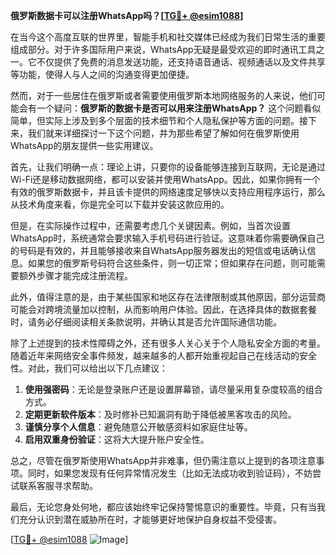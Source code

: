 **俄罗斯数据卡可以注册WhatsApp吗？[[TG💪+ @esim1088](https://t.me/s/esim1088)]**

在当今这个高度互联的世界里，智能手机和社交媒体已经成为我们日常生活的重要组成部分。对于许多国际用户来说，WhatsApp无疑是最受欢迎的即时通讯工具之一。它不仅提供了免费的消息发送功能，还支持语音通话、视频通话以及文件共享等功能，使得人与人之间的沟通变得更加便捷。

然而，对于一些居住在俄罗斯或者需要使用俄罗斯本地网络服务的人来说，他们可能会有一个疑问：**俄罗斯的数据卡是否可以用来注册WhatsApp？** 这个问题看似简单，但实际上涉及到多个层面的技术细节和个人隐私保护等方面的问题。接下来，我们就来详细探讨一下这个问题，并为那些希望了解如何在俄罗斯使用WhatsApp的朋友提供一些实用建议。

首先，让我们明确一点：理论上讲，只要你的设备能够连接到互联网，无论是通过Wi-Fi还是移动数据网络，都可以安装并使用WhatsApp。因此，如果你拥有一个有效的俄罗斯数据卡，并且该卡提供的网络速度足够快以支持应用程序运行，那么从技术角度来看，你是完全可以下载并安装这款应用的。

但是，在实际操作过程中，还需要考虑几个关键因素。例如，当首次设置WhatsApp时，系统通常会要求输入手机号码进行验证。这意味着你需要确保自己的号码是有效的，并且能够接收来自WhatsApp服务器发出的短信或电话确认信息。如果您的俄罗斯号码符合这些条件，则一切正常；但如果存在问题，则可能需要额外步骤才能完成注册流程。

此外，值得注意的是，由于某些国家和地区存在法律限制或其他原因，部分运营商可能会对跨境流量加以控制，从而影响用户体验。因此，在选择具体的数据套餐时，请务必仔细阅读相关条款说明，并确认其是否允许国际通信功能。

除了上述提到的技术性障碍之外，还有很多人关心关于个人隐私安全方面的考量。随着近年来网络安全事件频发，越来越多的人都开始重视起自己在线活动的安全性。对此，我们可以给出以下几点建议：

1. **使用强密码**：无论是登录账户还是设置屏幕锁，请尽量采用复杂度较高的组合方式。
2. **定期更新软件版本**：及时修补已知漏洞有助于降低被黑客攻击的风险。
3. **谨慎分享个人信息**：避免随意公开敏感资料如家庭住址等。
4. **启用双重身份验证**：这将大大提升账户安全性。

总之，尽管在俄罗斯使用WhatsApp并非难事，但仍需注意以上提到的各项注意事项。同时，如果您发现有任何异常情况发生（比如无法成功收到验证码），不妨尝试联系客服寻求帮助。

最后，无论您身处何地，都应该始终牢记保持警惕意识的重要性。毕竟，只有当我们充分认识到潜在威胁所在时，才能够更好地保护自身权益不受侵害。

[[TG💪+ @esim1088](https://t.me/s/esim1088) ![Image](https://i.postimg.cc/4NQfJmqS/Snipaste-2025-05-13-00-14-12.png)]